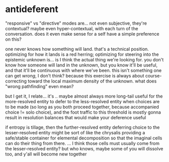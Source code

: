 # antideferent

"responsive" vs "directive" modes are... not even subjective, they're contextual? maybe even hyper-contextual, with each turn of the conversation. does it even make sense for a self have a simple preference on this?

one never knows how something will land. that's a technical position. optimizing for how it lands is a red herring; optimizing for steering into the epistemic unknown is... is I think the actual thing we're looking for. you don't know how someone will land in the unknown, but you know it'll be useful, and that it'll be continuous with where we've been. this isn't something one can get _wrong_, I don't think? because this exercise is always about course-correcting toward the local maximum density of the unknown. what does "wrong pathfinding" even mean?

but I get it, I relate... it's .. maybe almost always more long-tail useful for the more-resolved entity to defer to the less-resolved entity when choices are to be made (so long as you both proceed together, because accompanied choice != solo choice), and the foot traffic to this threshold is mostly gonna result in resolution balances that would make your deference useful

if entropy is tillage, then the further-resolved entity deferring choice to the lesser-resolved entity might be sort of like the chrysalis providing a safe/stable container for elemental decomposition so that the imaginal cells can do their thing from there. ... I think those cells must usually come from the lesser-resolved entity? but who knows, maybe some of you will dissolve too, and y'all will become new together
